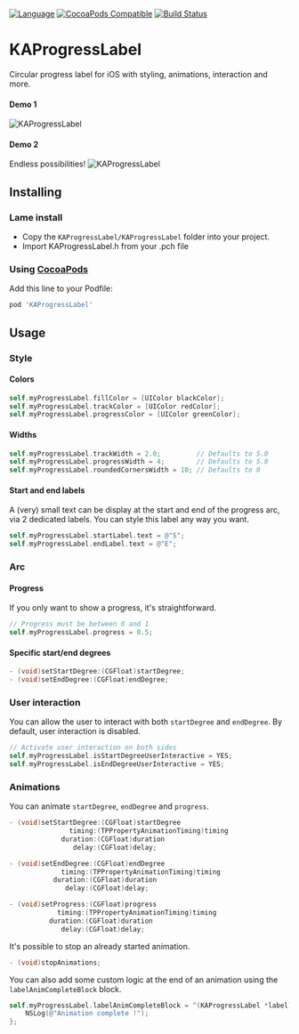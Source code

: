 [![Language](https://img.shields.io/badge/language-objectivec-orange.svg)](https://developer.apple.com/documentation/objectivec)
[![CocoaPods Compatible](https://img.shields.io/cocoapods/v/KAProgressLabel.svg)](https://img.shields.io/cocoapods/v/KAProgressLabel.svg)
[![Build Status](https://travis-ci.org/kirualex/KAProgressLabel.svg?branch=master)](https://travis-ci.org/kirualex/KAProgressLabel)


# KAProgressLabel

Circular progress label for iOS with styling, animations, interaction and more.

#### Demo 1
![KAProgressLabel](http://zippy.gfycat.com/ThriftyAdolescentAruanas.gif)

#### Demo 2
Endless possibilities!
![KAProgressLabel](http://i.imgur.com/XtfKAjs.png)

## Installing

### Lame install

* Copy the `KAProgressLabel/KAProgressLabel` folder into your project.
* Import KAProgressLabel.h from your .pch file

### Using [CocoaPods](http://cocoapods.org)

Add this line to your Podfile:
```ruby
pod 'KAProgressLabel'
```

## Usage

### Style

#### Colors

```objective-c
self.myProgressLabel.fillColor = [UIColor blackColor];
self.myProgressLabel.trackColor = [UIColor redColor];
self.myProgressLabel.progressColor = [UIColor greenColor];
```

#### Widths

```objective-c
self.myProgressLabel.trackWidth = 2.0;         // Defaults to 5.0
self.myProgressLabel.progressWidth = 4;        // Defaults to 5.0
self.myProgressLabel.roundedCornersWidth = 10; // Defaults to 0
```

#### Start and end labels
A (very) small text can be display at the start and end of the progress arc, via 2 dedicated labels.
You can style this label any way you want.

```objective-c
self.myProgressLabel.startLabel.text = @"S";
self.myProgressLabel.endLabel.text = @"E";
```

### Arc

#### Progress
If you only want to show a progress, it's straightforward.

```objective-c
// Progress must be between 0 and 1
self.myProgressLabel.progress = 0.5;
```

#### Specific start/end degrees

```objective-c
- (void)setStartDegree:(CGFloat)startDegree;
- (void)setEndDegree:(CGFloat)endDegree;
```

### User interaction
You can allow the user to interact with both `startDegree` and `endDegree`. By default, user interaction is disabled.

```objective-c
// Activate user interaction on both sides
self.myProgressLabel.isStartDegreeUserInteractive = YES;
self.myProgressLabel.isEndDegreeUserInteractive = YES;
```

### Animations 
You can animate `startDegree`, `endDegree` and `progress`.

```objective-c
- (void)setStartDegree:(CGFloat)startDegree
               timing:(TPPropertyAnimationTiming)timing
             duration:(CGFloat)duration
                delay:(CGFloat)delay;

- (void)setEndDegree:(CGFloat)endDegree
             timing:(TPPropertyAnimationTiming)timing
           duration:(CGFloat)duration
              delay:(CGFloat)delay;

- (void)setProgress:(CGFloat)progress
            timing:(TPPropertyAnimationTiming)timing
          duration:(CGFloat)duration
             delay:(CGFloat)delay;
```

It's possible to stop an already started animation.

```objective-c
- (void)stopAnimations;
```

You can also add some custom logic at the end of an animation using the `labelAnimCompleteBlock` block.

```objective-c
self.myProgressLabel.labelAnimCompleteBlock = ^(KAProgressLabel *label) {
    NSLog(@"Animation complete !");
};
```
